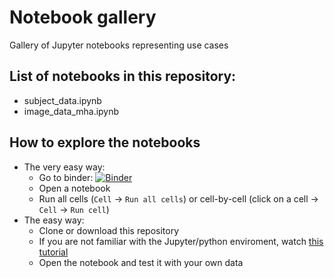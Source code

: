 # Notebook gallery


Gallery of Jupyter notebooks representing use cases

## List of notebooks in this repository: 
- subject_data.ipynb
- image_data_mha.ipynb


## How to explore the notebooks

- The very easy way: 
  - Go to binder: [![Binder](https://mybinder.org/badge_logo.svg)](https://mybinder.org/v2/gh/JCMSK/nb_gallery/master)
  - Open a notebook
  - Run all cells (`Cell` -> `Run all cells`) or cell-by-cell (click on a cell -> `Cell` -> `Run cell`)
- The easy way: 
  - Clone or download this repository
  - If you are not familiar with the Jupyter/python enviroment, watch [this tutorial](https://www.youtube.com/playlist?list=PLj8QFvBykB7fGEH274TlqhToqGd_Qxt1H)
  - Open the notebook and test it with your own data


